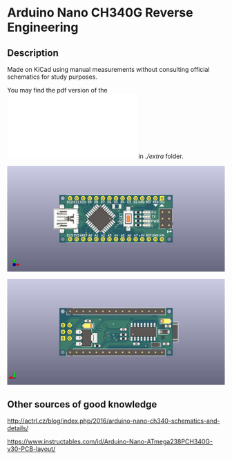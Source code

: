 # Arduino Nano CH340G Reverse Engineering

## Description

Made on KiCad using manual measurements without consulting official schematics for study purposes.

You may find the pdf version of the ![schematics](./extra/kicad-arduino-nano-reveng-schematics.pdf) in *./extra* folder.

![kicad-arduino-nano-reveng-front](./extra/kicad-arduino-nano-reveng-front.jpg)

![kicad arduino nano reveng back](./extra/kicad-arduino-nano-reveng-back.jpg)

## Other sources of good knowledge

http://actrl.cz/blog/index.php/2016/arduino-nano-ch340-schematics-and-details/

https://www.instructables.com/id/Arduino-Nano-ATmega238PCH340G-v30-PCB-layout/
